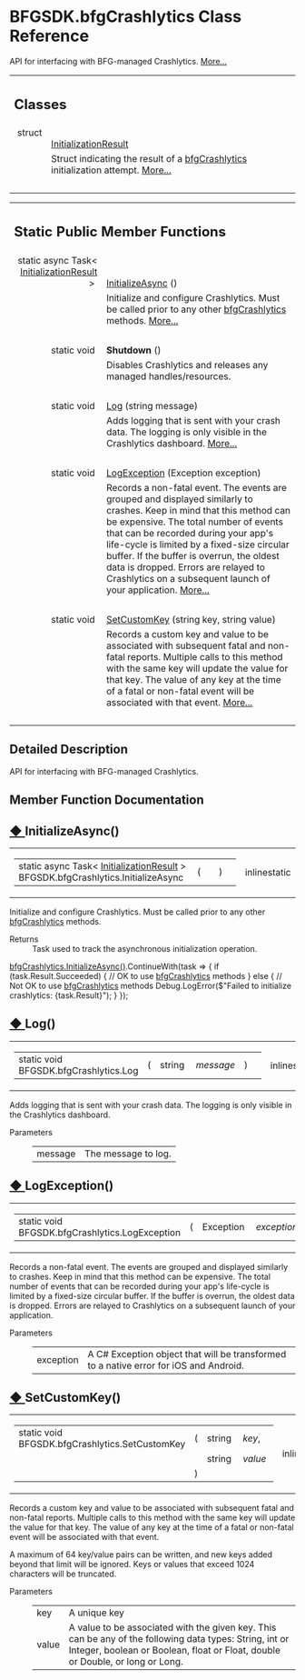 # BFGSDK.bfgCrashlytics Class Reference

<div class="contents"><p>API for interfacing with BFG-managed Crashlytics.    <a href="class_b_f_g_s_d_k_1_1bfg_crashlytics.html#details">More...</a></p><table class="memberdecls"><tr class="heading"><td colspan="2"><h2 class="groupheader"><a id="nested-classes" name="nested-classes"></a> Classes</h2></td></tr><tr class="memitem:"><td class="memItemLeft" align="right" valign="top">struct &#160;</td><td class="memItemRight" valign="bottom"><a class="el" href="struct_b_f_g_s_d_k_1_1bfg_crashlytics_1_1_initialization_result.html">InitializationResult</a></td></tr><tr class="memdesc:"><td class="mdescLeft">&#160;</td><td class="mdescRight">Struct indicating the result of a <a class="el" href="class_b_f_g_s_d_k_1_1bfg_crashlytics.html" title="API for interfacing with BFG-managed Crashlytics.">bfgCrashlytics</a> initialization attempt.  <a href="struct_b_f_g_s_d_k_1_1bfg_crashlytics_1_1_initialization_result.html#details">More...</a><br /></td></tr><tr class="separator:"><td class="memSeparator" colspan="2">&#160;</td></tr></table><table class="memberdecls"><tr class="heading"><td colspan="2"><h2 class="groupheader"><a id="pub-static-methods" name="pub-static-methods"></a> Static Public Member Functions</h2></td></tr><tr class="memitem:a6013b0ba541302c309d096a6d92099d1"><td class="memItemLeft" align="right" valign="top">static async Task&lt; <a class="el" href="struct_b_f_g_s_d_k_1_1bfg_crashlytics_1_1_initialization_result.html">InitializationResult</a> &gt;&#160;</td><td class="memItemRight" valign="bottom"><a class="el" href="class_b_f_g_s_d_k_1_1bfg_crashlytics.html#a6013b0ba541302c309d096a6d92099d1">InitializeAsync</a> ()</td></tr><tr class="memdesc:a6013b0ba541302c309d096a6d92099d1"><td class="mdescLeft">&#160;</td><td class="mdescRight">Initialize and configure Crashlytics. Must be called prior to any other <a class="el" href="class_b_f_g_s_d_k_1_1bfg_crashlytics.html" title="API for interfacing with BFG-managed Crashlytics.">bfgCrashlytics</a> methods.  <a href="class_b_f_g_s_d_k_1_1bfg_crashlytics.html#a6013b0ba541302c309d096a6d92099d1">More...</a><br /></td></tr><tr class="separator:a6013b0ba541302c309d096a6d92099d1"><td class="memSeparator" colspan="2">&#160;</td></tr><tr class="memitem:a08d66deea80d2970cc1fec56b0e4e3a4"><td class="memItemLeft" align="right" valign="top"><a id="a08d66deea80d2970cc1fec56b0e4e3a4" name="a08d66deea80d2970cc1fec56b0e4e3a4"></a> static void&#160;</td><td class="memItemRight" valign="bottom"><b>Shutdown</b> ()</td></tr><tr class="memdesc:a08d66deea80d2970cc1fec56b0e4e3a4"><td class="mdescLeft">&#160;</td><td class="mdescRight">Disables Crashlytics and releases any managed handles/resources. <br /></td></tr><tr class="separator:a08d66deea80d2970cc1fec56b0e4e3a4"><td class="memSeparator" colspan="2">&#160;</td></tr><tr class="memitem:a3a072e21e6fce8ee080e2092f210364a"><td class="memItemLeft" align="right" valign="top">static void&#160;</td><td class="memItemRight" valign="bottom"><a class="el" href="class_b_f_g_s_d_k_1_1bfg_crashlytics.html#a3a072e21e6fce8ee080e2092f210364a">Log</a> (string message)</td></tr><tr class="memdesc:a3a072e21e6fce8ee080e2092f210364a"><td class="mdescLeft">&#160;</td><td class="mdescRight">Adds logging that is sent with your crash data. The logging is only visible in the Crashlytics dashboard.  <a href="class_b_f_g_s_d_k_1_1bfg_crashlytics.html#a3a072e21e6fce8ee080e2092f210364a">More...</a><br /></td></tr><tr class="separator:a3a072e21e6fce8ee080e2092f210364a"><td class="memSeparator" colspan="2">&#160;</td></tr><tr class="memitem:ae63bef754ac97b6f39089fbb37351440"><td class="memItemLeft" align="right" valign="top">static void&#160;</td><td class="memItemRight" valign="bottom"><a class="el" href="class_b_f_g_s_d_k_1_1bfg_crashlytics.html#ae63bef754ac97b6f39089fbb37351440">LogException</a> (Exception exception)</td></tr><tr class="memdesc:ae63bef754ac97b6f39089fbb37351440"><td class="mdescLeft">&#160;</td><td class="mdescRight">Records a non-fatal event. The events are grouped and displayed similarly to crashes. Keep in mind that this method can be expensive. The total number of events that can be recorded during your app's life-cycle is limited by a fixed-size circular buffer. If the buffer is overrun, the oldest data is dropped. Errors are relayed to Crashlytics on a subsequent launch of your application.  <a href="class_b_f_g_s_d_k_1_1bfg_crashlytics.html#ae63bef754ac97b6f39089fbb37351440">More...</a><br /></td></tr><tr class="separator:ae63bef754ac97b6f39089fbb37351440"><td class="memSeparator" colspan="2">&#160;</td></tr><tr class="memitem:ad9d86732aacef0ce5802b1d38fa0f7ff"><td class="memItemLeft" align="right" valign="top">static void&#160;</td><td class="memItemRight" valign="bottom"><a class="el" href="class_b_f_g_s_d_k_1_1bfg_crashlytics.html#ad9d86732aacef0ce5802b1d38fa0f7ff">SetCustomKey</a> (string key, string value)</td></tr><tr class="memdesc:ad9d86732aacef0ce5802b1d38fa0f7ff"><td class="mdescLeft">&#160;</td><td class="mdescRight">Records a custom key and value to be associated with subsequent fatal and non-fatal reports. Multiple calls to this method with the same key will update the value for that key. The value of any key at the time of a fatal or non-fatal event will be associated with that event.  <a href="class_b_f_g_s_d_k_1_1bfg_crashlytics.html#ad9d86732aacef0ce5802b1d38fa0f7ff">More...</a><br /></td></tr><tr class="separator:ad9d86732aacef0ce5802b1d38fa0f7ff"><td class="memSeparator" colspan="2">&#160;</td></tr></table><a name="details" id="details"></a><h2 class="groupheader">Detailed Description</h2><div class="textblock"><p >API for interfacing with BFG-managed Crashlytics. </p></div><h2 class="groupheader">Member Function Documentation</h2><a id="a6013b0ba541302c309d096a6d92099d1" name="a6013b0ba541302c309d096a6d92099d1"></a><h2 class="memtitle"><span class="permalink"><a href="#a6013b0ba541302c309d096a6d92099d1">&#9670;&nbsp;</a></span>InitializeAsync()</h2><div class="memitem"><div class="memproto"><table class="mlabels"><tr><td class="mlabels-left"><table class="memname"><tr><td class="memname">static async Task&lt; <a class="el" href="struct_b_f_g_s_d_k_1_1bfg_crashlytics_1_1_initialization_result.html">InitializationResult</a> &gt; BFGSDK.bfgCrashlytics.InitializeAsync </td><td>(</td><td class="paramname"></td><td>)</td><td></td></tr></table></td><td class="mlabels-right"><span class="mlabels"><span class="mlabel">inline</span><span class="mlabel">static</span></span></td></tr></table></div><div class="memdoc"><p>Initialize and configure Crashlytics. Must be called prior to any other <a class="el" href="class_b_f_g_s_d_k_1_1bfg_crashlytics.html" title="API for interfacing with BFG-managed Crashlytics.">bfgCrashlytics</a> methods. </p><dl class="section return"><dt>Returns</dt><dd>Task used to track the asynchronous initialization operation.</dd></dl><p ><a class="el" href="class_b_f_g_s_d_k_1_1bfg_crashlytics.html#a6013b0ba541302c309d096a6d92099d1" title="Initialize and configure Crashlytics. Must be called prior to any other bfgCrashlytics methods.">bfgCrashlytics.InitializeAsync()</a>.ContinueWith(task =&gt; { if (task.Result.Succeeded) { // OK to use <a class="el" href="class_b_f_g_s_d_k_1_1bfg_crashlytics.html" title="API for interfacing with BFG-managed Crashlytics.">bfgCrashlytics</a> methods } else { // Not OK to use <a class="el" href="class_b_f_g_s_d_k_1_1bfg_crashlytics.html" title="API for interfacing with BFG-managed Crashlytics.">bfgCrashlytics</a> methods Debug.LogError($"Failed to initialize crashlytics: {task.Result}"); } }); </p></div></div><a id="a3a072e21e6fce8ee080e2092f210364a" name="a3a072e21e6fce8ee080e2092f210364a"></a><h2 class="memtitle"><span class="permalink"><a href="#a3a072e21e6fce8ee080e2092f210364a">&#9670;&nbsp;</a></span>Log()</h2><div class="memitem"><div class="memproto"><table class="mlabels"><tr><td class="mlabels-left"><table class="memname"><tr><td class="memname">static void BFGSDK.bfgCrashlytics.Log </td><td>(</td><td class="paramtype">string&#160;</td><td class="paramname"><em>message</em></td><td>)</td><td></td></tr></table></td><td class="mlabels-right"><span class="mlabels"><span class="mlabel">inline</span><span class="mlabel">static</span></span></td></tr></table></div><div class="memdoc"><p>Adds logging that is sent with your crash data. The logging is only visible in the Crashlytics dashboard. </p><dl class="params"><dt>Parameters</dt><dd><table class="params"><tr><td class="paramname">message</td><td>The message to log.</td></tr></table></dd></dl></div></div><a id="ae63bef754ac97b6f39089fbb37351440" name="ae63bef754ac97b6f39089fbb37351440"></a><h2 class="memtitle"><span class="permalink"><a href="#ae63bef754ac97b6f39089fbb37351440">&#9670;&nbsp;</a></span>LogException()</h2><div class="memitem"><div class="memproto"><table class="mlabels"><tr><td class="mlabels-left"><table class="memname"><tr><td class="memname">static void BFGSDK.bfgCrashlytics.LogException </td><td>(</td><td class="paramtype">Exception&#160;</td><td class="paramname"><em>exception</em></td><td>)</td><td></td></tr></table></td><td class="mlabels-right"><span class="mlabels"><span class="mlabel">inline</span><span class="mlabel">static</span></span></td></tr></table></div><div class="memdoc"><p>Records a non-fatal event. The events are grouped and displayed similarly to crashes. Keep in mind that this method can be expensive. The total number of events that can be recorded during your app's life-cycle is limited by a fixed-size circular buffer. If the buffer is overrun, the oldest data is dropped. Errors are relayed to Crashlytics on a subsequent launch of your application. </p><dl class="params"><dt>Parameters</dt><dd><table class="params"><tr><td class="paramname">exception</td><td>A C# Exception object that will be transformed to a native error for iOS and Android.</td></tr></table></dd></dl></div></div><a id="ad9d86732aacef0ce5802b1d38fa0f7ff" name="ad9d86732aacef0ce5802b1d38fa0f7ff"></a><h2 class="memtitle"><span class="permalink"><a href="#ad9d86732aacef0ce5802b1d38fa0f7ff">&#9670;&nbsp;</a></span>SetCustomKey()</h2><div class="memitem"><div class="memproto"><table class="mlabels"><tr><td class="mlabels-left"><table class="memname"><tr><td class="memname">static void BFGSDK.bfgCrashlytics.SetCustomKey </td><td>(</td><td class="paramtype">string&#160;</td><td class="paramname"><em>key</em>, </td></tr><tr><td class="paramkey"></td><td></td><td class="paramtype">string&#160;</td><td class="paramname"><em>value</em>&#160;</td></tr><tr><td></td><td>)</td><td></td><td></td></tr></table></td><td class="mlabels-right"><span class="mlabels"><span class="mlabel">inline</span><span class="mlabel">static</span></span></td></tr></table></div><div class="memdoc"><p>Records a custom key and value to be associated with subsequent fatal and non-fatal reports. Multiple calls to this method with the same key will update the value for that key. The value of any key at the time of a fatal or non-fatal event will be associated with that event. </p><p >A maximum of 64 key/value pairs can be written, and new keys added beyond that limit will be ignored. Keys or values that exceed 1024 characters will be truncated. </p><dl class="params"><dt>Parameters</dt><dd><table class="params"><tr><td class="paramname">key</td><td>A unique key </td></tr><tr><td class="paramname">value</td><td>A value to be associated with the given key. This can be any of the following data types: String, int or Integer, boolean or Boolean, float or Float, double or Double, or long or Long. </td></tr></table></dd></dl></div></div></div> 
